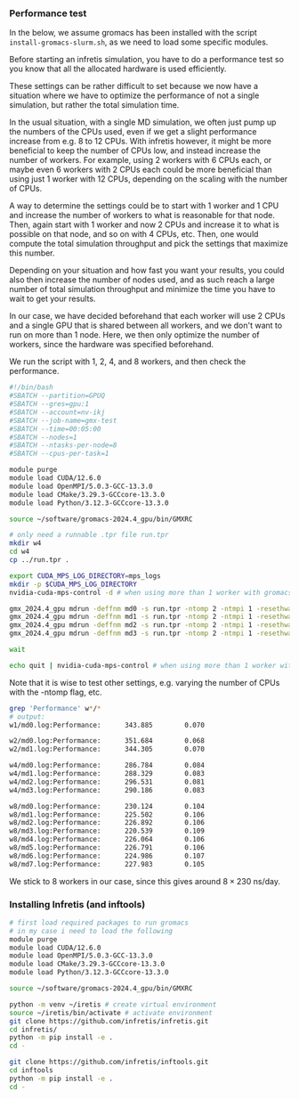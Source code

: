 ### Performance test

In the below, we assume gromacs has been installed with the script `install-gromacs-slurm.sh`, as we need to load some specific modules.

Before starting an infretis simulation, you have to do a performance test so you know that all the allocated hardware is used efficiently.

These settings can be rather difficult to set because we now have a situation where we have to optimize the performance of not a single simulation, but rather the total simulation time.

In the usual situation, with a single MD simulation, we often just pump up the numbers of the CPUs used, even if we get a slight performance increase from e.g. 8 to 12 CPUs. With infretis however, it might be more beneficial to keep the number of CPUs low, and instead increase the number of workers. For example, using 2 workers with 6 CPUs each, or maybe even 6 workers with 2 CPUs each could be more beneficial than using just 1 worker with 12 CPUs, depending on the scaling with the number of CPUs.

A way to determine the settings could be to start with 1 worker and 1 CPU and increase the number of workers to what is reasonable for that node. Then, again start with 1 worker and now 2 CPUs and increase it to what is possible on that node, and so on with 4 CPUs, etc. Then, one would compute the total simulation throughput and pick the settings that maximize this number.

Depending on your situation and how fast you want your results, you could also then increase the number of nodes used, and as such reach a large number of total simulation throughput and minimize the time you have to wait to get your results. 

In our case, we have decided beforehand that each worker will use 2 CPUs and a single GPU that is shared between all workers, and we don't want to run on more than 1 node. Here, we then only optimize the number of workers, since the hardware was specified beforehand.

We run the script with 1, 2, 4, and 8 workers, and then check the performance.

```bash
#!/bin/bash
#SBATCH --partition=GPUQ
#SBATCH --gres=gpu:1
#SBATCH --account=nv-ikj
#SBATCH --job-name=gmx-test
#SBATCH --time=00:05:00
#SBATCH --nodes=1
#SBATCH --ntasks-per-node=8
#SBATCH --cpus-per-task=1

module purge
module load CUDA/12.6.0
module load OpenMPI/5.0.3-GCC-13.3.0
module load CMake/3.29.3-GCCcore-13.3.0
module load Python/3.12.3-GCCcore-13.3.0

source ~/software/gromacs-2024.4_gpu/bin/GMXRC

# only need a runnable .tpr file run.tpr
mkdir w4
cd w4
cp ../run.tpr .

export CUDA_MPS_LOG_DIRECTORY=mps_logs
mkdir -p $CUDA_MPS_LOG_DIRECTORY
nvidia-cuda-mps-control -d # when using more than 1 worker with gromacs

gmx_2024.4_gpu mdrun -deffnm md0 -s run.tpr -ntomp 2 -ntmpi 1 -resethway -nsteps 5000 -pme gpu -nb gpu -bonded cpu -notunepme &
gmx_2024.4_gpu mdrun -deffnm md1 -s run.tpr -ntomp 2 -ntmpi 1 -resethway -nsteps 5000 -pme gpu -nb gpu -bonded cpu -notunepme &
gmx_2024.4_gpu mdrun -deffnm md2 -s run.tpr -ntomp 2 -ntmpi 1 -resethway -nsteps 5000 -pme gpu -nb gpu -bonded cpu -notunepme &
gmx_2024.4_gpu mdrun -deffnm md3 -s run.tpr -ntomp 2 -ntmpi 1 -resethway -nsteps 5000 -pme gpu -nb gpu -bonded cpu -notunepme &

wait

echo quit | nvidia-cuda-mps-control # when using more than 1 worker with gromacs
```

Note that it is wise to test other settings, e.g. varying the number of CPUs with the -ntomp flag, etc.

```bash
grep 'Performance' w*/*
# output:
w1/md0.log:Performance:      343.885        0.070

w2/md0.log:Performance:      351.684        0.068
w2/md1.log:Performance:      344.305        0.070

w4/md0.log:Performance:      286.784        0.084
w4/md1.log:Performance:      288.329        0.083
w4/md2.log:Performance:      296.531        0.081
w4/md3.log:Performance:      290.186        0.083

w8/md0.log:Performance:      230.124        0.104
w8/md1.log:Performance:      225.502        0.106
w8/md2.log:Performance:      226.892        0.106
w8/md3.log:Performance:      220.539        0.109
w8/md4.log:Performance:      226.064        0.106
w8/md5.log:Performance:      226.791        0.106
w8/md6.log:Performance:      224.986        0.107
w8/md7.log:Performance:      227.983        0.105
```

We stick to 8 workers in our case, since this gives around $8 \times 230 \text{ ns/day}$.

### Installing Infretis (and inftools)

```bash
# first load required packages to run gromacs
# in my case i need to load the following
module purge
module load CUDA/12.6.0
module load OpenMPI/5.0.3-GCC-13.3.0
module load CMake/3.29.3-GCCcore-13.3.0
module load Python/3.12.3-GCCcore-13.3.0

source ~/software/gromacs-2024.4_gpu/bin/GMXRC

python -m venv ~/iretis # create virtual environment
source ~/iretis/bin/activate # activate environment
git clone https://github.com/infretis/infretis.git
cd infretis/
python -m pip install -e .
cd -

git clone https://github.com/infretis/inftools.git
cd inftools
python -m pip install -e .
cd -
```

